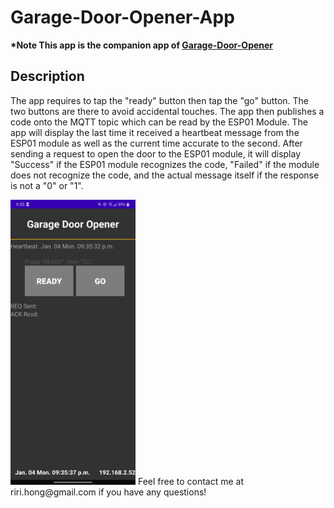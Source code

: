 # Garage-Door-Opener-App
**\*Note This app is the companion app of [Garage-Door-Opener](https://github.com/Ri-Hong/Garage-Door-Opener)**
## Description
The app requires to tap the "ready" button then tap the "go" button. The two buttons are there to avoid accidental touches. The app then publishes a code onto the MQTT topic which can be read by the ESP01 Module. The app will display the last time it received a heartbeat message from the ESP01 module as well as the current time accurate to the second. After sending a request to open the door to the ESP01 module, it will display "Success" if the ESP01 module recognizes the code, "Failed" if the module does not recognize the code, and the actual message itself if the response is not a "0" or "1".

<img src="https://raw.githubusercontent.com/Ri-Hong/Garage-Door-Opener/main/Images/App_Screenshot.png?token=APROAV2WNYMW77ZRAQ3PHVS77NKA2" alt="Screenshot of app interface" width="200"/>
Feel free to contact me at riri.hong@gmail.com if you have any questions!
